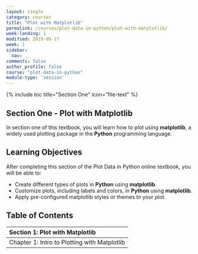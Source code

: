```yaml
---
layout: single
category: courses
title: "Plot with Matplotlib"
permalink: /courses/plot-data-in-python/plot-with-matplotlib/
week-landing: 1
modified: 2019-09-17
week: 1
sidebar:
  nav:
comments: false
author_profile: false
course: "plot-data-in-python"
module-type: 'session'
---
```


{% include toc title="Section One" icon="file-text" %}

<div class="notice--info" markdown="1">

## <i class="fa fa-ship" aria-hidden="true"></i> Section One - Plot with Matplotlib

In section one of this textbook, you will learn how to plot using **matplotlib**, a widely used plotting package in the **Python** programming language.


## <i class="fa fa-graduation-cap" aria-hidden="true"></i> Learning Objectives

After completing this section of the Plot Data in Python online textbook, you will be able to:

* Create different types of plots in **Python** using **matplotlib**.
* Customize plots, including labels and colors, in **Python** using **matplotlib**.
* Apply pre-configured matplotlib styles or themes to your plot.

</div>


## <i class="fa fa-calendar-check-o" aria-hidden="true"></i> Table of Contents

| Section 1: Plot with Matplotlib |
|:----------------------------------------------------------|
| Chapter 1: Intro to Plotting with Matplotlib           | 

